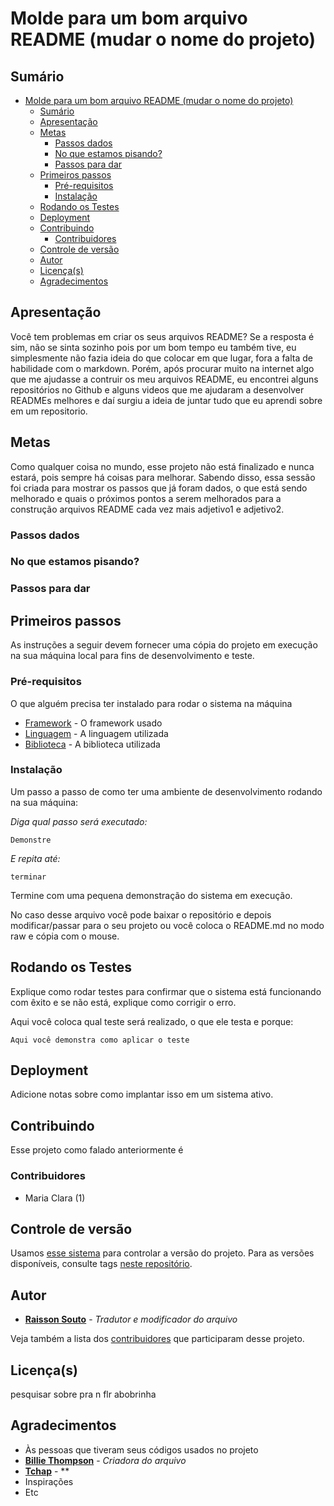 # Molde para um bom arquivo README (mudar o nome do projeto)

## Sumário

- [Molde para um bom arquivo README (mudar o nome do projeto)](#molde-para-um-bom-arquivo-readme-mudar-o-nome-do-projeto)
  - [Sumário](#sum%c3%a1rio)
  - [Apresentação](#apresenta%c3%a7%c3%a3o)
  - [Metas](#metas)
    - [Passos dados](#passos-dados)
    - [No que estamos pisando?](#no-que-estamos-pisando)
    - [Passos para dar](#passos-para-dar)
  - [Primeiros passos](#primeiros-passos)
    - [Pré-requisitos](#pr%c3%a9-requisitos)
    - [Instalação](#instala%c3%a7%c3%a3o)
  - [Rodando os Testes](#rodando-os-testes)
  - [Deployment](#deployment)
  - [Contribuindo](#contribuindo)
    - [Contribuidores](#contribuidores)
  - [Controle de versão](#controle-de-vers%c3%a3o)
  - [Autor](#autor)
  - [Licença(s)](#licen%c3%a7as)
  - [Agradecimentos](#agradecimentos)

## Apresentação

Você tem problemas em criar os seus arquivos README? Se a resposta é sim, não se sinta sozinho pois por um bom tempo eu também tive, eu simplesmente não fazia ideia do que colocar em que lugar, fora a falta de habilidade com o markdown. Porém, após procurar muito na internet algo que me ajudasse a contruir os meu arquivos README, eu encontrei alguns repositórios no Github e alguns videos que me ajudaram a desenvolver READMEs melhores e daí surgiu a ideia de juntar tudo que eu aprendi sobre em um repositorio.

## Metas

Como qualquer coisa no mundo, esse projeto não está finalizado e nunca estará, pois sempre há coisas para melhorar. Sabendo disso, essa sessão foi criada para mostrar os passos que já foram dados, o que está sendo melhorado e quais o próximos pontos a serem melhorados para a construção arquivos README cada vez mais adjetivo1 e adjetivo2.

### Passos dados

### No que estamos pisando?

### Passos para dar

## Primeiros passos

As instruções a seguir devem fornecer uma cópia do projeto em execução na sua máquina local para fins de desenvolvimento e teste.

### Pré-requisitos

O que alguém precisa ter instalado para rodar o sistema na máquina

* [Framework](https://github.com/RaissonSouto) - O framework usado
* [Linguagem](https://github.com/RaissonSouto) - A linguagem utilizada
* [Biblioteca](https://github.com/RaissonSouto) - A biblioteca utilizada

### Instalação

Um passo a passo de como ter uma ambiente de desenvolvimento rodando na sua máquina:

*Diga qual passo será executado:*

```
Demonstre
```

*E repita até:*

```
terminar
```

Termine com uma pequena demonstração do sistema em execução.

No caso desse arquivo você pode baixar o repositório e depois modificar/passar para o seu projeto ou você coloca o README.md no modo raw e cópia com o mouse.

## Rodando os Testes

Explique como rodar testes para confirmar que o sistema está funcionando com êxito e se não está, explique como corrigir o erro.

Aqui você coloca qual teste será realizado, o que ele testa e porque:

```
Aqui você demonstra como aplicar o teste
```

## Deployment

Adicione notas sobre como implantar isso em um sistema ativo.

## Contribuindo

Esse projeto como falado anteriormente é

### Contribuidores

* Maria Clara  (1)

## Controle de versão

Usamos [esse sistema](http://o.serviço/usado) para controlar a versão do projeto. Para as versões disponíveis, consulte  tags [neste repositório](https://github.com/your/project/tags).

## Autor

* [**Raisson Souto**](https://github.com/RaissonSouto) - *Tradutor e modificador do arquivo*

Veja também a lista dos [contribuidores](https://github.com/seu/projeto/contribuidores) que participaram desse projeto.

## Licença(s)

pesquisar sobre pra n flr abobrinha

## Agradecimentos

* Às pessoas que tiveram seus códigos usados no projeto
* [**Billie Thompson**](https://github.com/PurpleBooth) - *Criadora do arquivo*
* [**Tchap**](https://github.com/tchapi) - **
* Inspirações
* Etc
